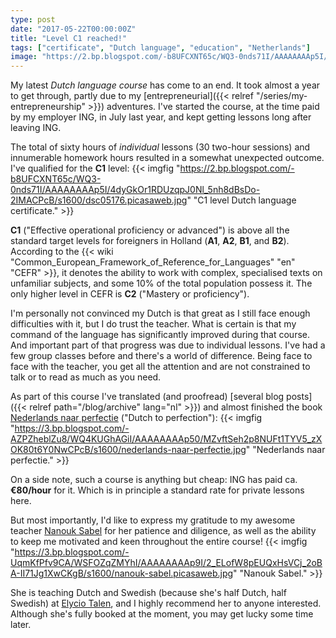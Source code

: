 ```yaml
---
type: post
date: "2017-05-22T00:00:00Z"
title: "Level C1 reached!"
tags: ["certificate", "Dutch language", "education", "Netherlands"]
image: "https://2.bp.blogspot.com/-b8UFCXNT65c/WQ3-0nds71I/AAAAAAAAp5I/4dyGkOr1RDUzqpJ0Nl_5nh8dBsDo-2IMACPcB/s1600/dsc05176.picasaweb.jpg"
---
```


My latest *Dutch language course* has come to an end. It took almost a year to get through, partly due to my [entrepreneurial]({{< relref "/series/my-entrepreneurship" >}}) adventures. I've started the course, at the time paid by my employer ING, in July last year, and kept getting lessons long after leaving ING.

<!--more-->

The total of sixty hours of *individual* lessons (30 two-hour sessions) and innumerable homework hours resulted in a somewhat unexpected outcome. I've qualified for the **C1** level:
{{< imgfig "https://2.bp.blogspot.com/-b8UFCXNT65c/WQ3-0nds71I/AAAAAAAAp5I/4dyGkOr1RDUzqpJ0Nl_5nh8dBsDo-2IMACPcB/s1600/dsc05176.picasaweb.jpg" "C1 level Dutch language certificate." >}}

**C1** ("Effective operational proficiency or advanced") is above all the standard target levels for foreigners in Holland (**A1**, **A2**, **B1**, and **B2**). According to the {{< wiki "Common_European_Framework_of_Reference_for_Languages" "en" "CEFR" >}}, it denotes the ability to work with complex, specialised texts on unfamiliar subjects, and some 10% of the total population possess it. The only higher level in CEFR is **C2** ("Mastery or proficiency").

I'm personally not convinced my Dutch is that great as I still face enough difficulties with it, but I do trust the teacher. What is certain is that my command of the language has significantly improved during that course. And important part of that progress was due to individual lessons. I've had a few group classes before and there's a world of difference. Being face to face with the teacher, you get all the attention and are not constrained to talk or to read as much as you need.

As part of this course I've translated (and proofread) [several blog posts]({{< relref path="/blog/archive" lang="nl" >}}) and almost finished the book [Nederlands naar perfectie](https://shop.coutinho.nl/store_nl/nederlands-naar-perfectie.html) ("Dutch to perfection"):
{{< imgfig "https://3.bp.blogspot.com/-AZPZheblZu8/WQ4KUGhAGiI/AAAAAAAAp50/MZvftSeh2p8NUFt1TYV5_zXOK80t6Y0NwCPcB/s1600/nederlands-naar-perfectie.jpg" "Nederlands naar perfectie." >}}

On a side note, such a course is anything but cheap: ING has paid ca. **€80/hour** for it. Which is in principle a standard rate for private lessons here.

But most importantly, I'd like to express my gratitude to my awesome teacher [Nanouk Sabel](https://www.linkedin.com/in/nanouksabel/) for her patience and diligence, as well as the ability to keep me motivated and keen throughout the entire course!
{{< imgfig "https://3.bp.blogspot.com/-UqmKfPfv9CA/WSFOZqZMYhI/AAAAAAAAp9I/2_ELofW8pEUQxHsVCj_2oBA-II71Jg1XwCKgB/s1600/nanouk-sabel.picasaweb.jpg" "Nanouk Sabel." >}}

She is teaching Dutch and Swedish (because she's half Dutch, half Swedish) at [Elycio Talen](http://elyciotalen.nl/), and I highly recommend her to anyone interested. Although she's fully booked at the moment, you may get lucky some time later.
